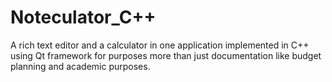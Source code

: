 # Noteculator_C++
A rich text editor and a calculator in one application implemented in C++ using Qt framework for purposes more than just documentation like budget planning and academic purposes.
